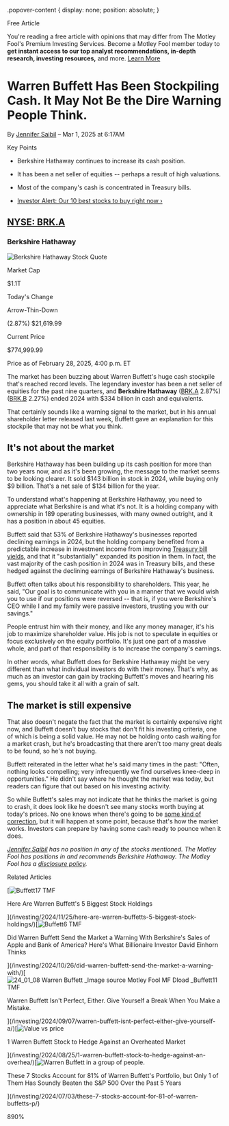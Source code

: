 .popover-content { display: none; position: absolute; }

Free Article[](#)

You're reading a free article with opinions that may differ from The Motley Fool's Premium Investing Services. Become a Motley Fool member today to **get instant access to our top analyst recommendations, in-depth research, investing resources,** and more. [Learn More](https://www.fool.com/mms/mark/op-free-tbox-art)

Warren Buffett Has Been Stockpiling Cash. It May Not Be the Dire Warning People Think.
======================================================================================

By [Jennifer Saibil](/author/20154/) – Mar 1, 2025 at 6:17AM

Key Points

*   Berkshire Hathaway continues to increase its cash position.
    
*   It has been a net seller of equities -- perhaps a result of high valuations.
    
*   Most of the company's cash is concentrated in Treasury bills.
    
*   [Investor Alert: Our 10 best stocks to buy right now ›](https://www.fool.com/mms/mark/e-sa-nonbbn-kp?aid=10969&source=isaedikp0000035)
    

[NYSE: BRK.A](/quote/nyse/brk.a/)
---------------------------------

### Berkshire Hathaway

![Berkshire Hathaway Stock Quote](https://g.foolcdn.com/art/companylogos/mark/BRK.A.png)

Market Cap

$1.1T

Today's Change

Arrow-Thin-Down

(2.87%) $21,619.99

Current Price

$774,999.99

Price as of February 28, 2025, 4:00 p.m. ET

The market has been buzzing about Warren Buffett's huge cash stockpile that's reached record levels. The legendary investor has been a net seller of equities for the past nine quarters, and **Berkshire Hathaway** ([BRK.A](/quote/nyse/brk.a/) 2.87%) ([BRK.B](/quote/nyse/brk.b/) 2.27%) ended 2024 with $334 billion in cash and equivalents.

That certainly sounds like a warning signal to the market, but in his annual shareholder letter released last week, Buffett gave an explanation for this stockpile that may not be what you think.

It's not about the market
-------------------------

Berkshire Hathaway has been building up its cash position for more than two years now, and as it's been growing, the message to the market seems to be looking clearer. It sold $143 billion in stock in 2024, while buying only $9 billion. That's a net sale of $134 billion for the year.

To understand what's happening at Berkshire Hathaway, you need to appreciate what Berkshire is and what it's not. It is a holding company with ownership in 189 operating businesses, with many owned outright, and it has a position in about 45 equities.

Buffett said that 53% of Berkshire Hathaway's businesses reported declining earnings in 2024, but the holding company benefited from a predictable increase in investment income from improving [Treasury bill yields](https://www.fool.com/terms/t/treasury-bills/), and that it "substantially" expanded its position in them. In fact, the vast majority of the cash position in 2024 was in Treasury bills, and these hedged against the declining earnings of Berkshire Hathaway's business.

Buffett often talks about his responsibility to shareholders. This year, he said, "Our goal is to communicate with you in a manner that we would wish you to use if our positions were reversed -- that is, if you were Berkshire's CEO while I and my family were passive investors, trusting you with our savings."

People entrust him with their money, and like any money manager, it's his job to maximize shareholder value. His job is not to speculate in equities or focus exclusively on the equity portfolio. It's just one part of a massive whole, and part of that responsibility is to increase the company's earnings.

In other words, what Buffett does for Berkshire Hathaway might be very different than what individual investors do with their money. That's why, as much as an investor can gain by tracking Buffett's moves and hearing his gems, you should take it all with a grain of salt.

The market is still expensive
-----------------------------

That also doesn't negate the fact that the market is certainly expensive right now, and Buffett doesn't buy stocks that don't fit his investing criteria, one of which is being a solid value. He may not be holding onto cash waiting for a market crash, but he's broadcasting that there aren't too many great deals to be found, so he's not buying.

Buffett reiterated in the letter what he's said many times in the past: "Often, nothing looks compelling; very infrequently we find ourselves knee-deep in opportunities." He didn't say where he thought the market was today, but readers can figure that out based on his investing activity.

So while Buffett's sales may not indicate that he thinks the market is going to crash, it does look like he doesn't see many stocks worth buying at today's prices. No one knows when there's going to be [some kind of correction](https://www.fool.com/terms/s/stock-market-corrections/), but it will happen at some point, because that's how the market works. Investors can prepare by having some cash ready to pounce when it does.

_[Jennifer Saibil](https://www.fool.com/author/20154/) has no position in any of the stocks mentioned. The Motley Fool has positions in and recommends Berkshire Hathaway. The Motley Fool has a [disclosure policy](https://www.fool.com/legal/fool-disclosure-policy/)._

Related Articles

[![Buffett17 TMF](https://g.foolcdn.com/image/?url=https%3A%2F%2Fg.foolcdn.com%2Feditorial%2Fimages%2F798738%2Fbuffett17-tmf.jpg&op=resize&w=92&h=52)

Here Are Warren Buffett's 5 Biggest Stock Holdings

](/investing/2024/11/25/here-are-warren-buffetts-5-biggest-stock-holdings/)[![Buffett6 TMF](https://g.foolcdn.com/image/?url=https%3A%2F%2Fg.foolcdn.com%2Feditorial%2Fimages%2F794932%2Fbuffett6-tmf.jpg&op=resize&w=92&h=52)

Did Warren Buffett Send the Market a Warning With Berkshire's Sales of Apple and Bank of America? Here's What Billionaire Investor David Einhorn Thinks

](/investing/2024/10/26/did-warren-buffett-send-the-market-a-warning-with/)[![24_01_08 Warren Buffett _Image source Motley Fool MF Dload _Buffett11 TMF](https://g.foolcdn.com/image/?url=https%3A%2F%2Fg.foolcdn.com%2Feditorial%2Fimages%2F789448%2F24_01_08-warren-buffett-_image-source-motley-fool-mf-dload-_buffett11-tmf.jpg&op=resize&w=92&h=52)

Warren Buffett Isn't Perfect, Either. Give Yourself a Break When You Make a Mistake.

](/investing/2024/09/07/warren-buffett-isnt-perfect-either-give-yourself-a/)[![Value vs price](https://g.foolcdn.com/image/?url=https%3A%2F%2Fg.foolcdn.com%2Feditorial%2Fimages%2F788458%2Fvalue-vs-price.jpg&op=resize&w=92&h=52)

1 Warren Buffett Stock to Hedge Against an Overheated Market

](/investing/2024/08/25/1-warren-buffett-stock-to-hedge-against-an-overhea/)[![Warren Buffett in a group of people.](https://g.foolcdn.com/image/?url=https%3A%2F%2Fg.foolcdn.com%2Feditorial%2Fimages%2F782113%2Fwarren-buffett-in-a-group-of-people.jpg&op=resize&w=92&h=52)

These 7 Stocks Account for 81% of Warren Buffett's Portfolio, but Only 1 of Them Has Soundly Beaten the S&P 500 Over the Past 5 Years

](/investing/2024/07/03/these-7-stocks-account-for-81-of-warren-buffetts-p/)

890%